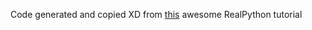 Code generated and copied XD from [this](https://realpython.com/python-sockets/) awesome RealPython tutorial 
